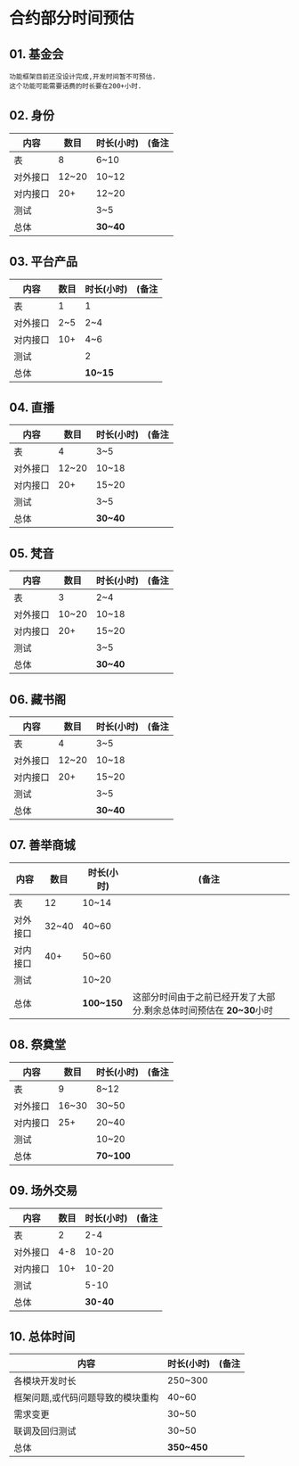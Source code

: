 

# 合约部分时间预估

## 01. 基金会
    功能框架目前还没设计完成,开发时间暂不可预估.
    这个功能可能需要话费的时长要在200+小时.

## 02. 身份

| 内容     | 数目  | 时长(小时) | (备注 |
| -------- | ----- | ---------- | ----- |
| 表       | 8     | 6~10       |       |
| 对外接口 | 12~20 | 10~12      |       |
| 对内接口 | 20+   | 12~20      |       |
| 测试     |       | 3~5        |       |
| 总体     |       | **30~40**  |       |

## 03. 平台产品

| 内容     | 数目 | 时长(小时) | (备注 |
| -------- | ---- | ---------- | ----- |
| 表       | 1    | 1          |       |
| 对外接口 | 2~5  | 2~4        |       |
| 对内接口 | 10+  | 4~6        |       |
| 测试     |      | 2          |       |
| 总体     |      | **10~15**  |       |

## 04. 直播

| 内容     | 数目  | 时长(小时) | (备注 |
| -------- | ----- | ---------- | ----- |
| 表       | 4     | 3~5        |       |
| 对外接口 | 12~20 | 10~18      |       |
| 对内接口 | 20+   | 15~20      |       |
| 测试     |       | 3~5        |       |
| 总体     |       | **30~40**  |       |

## 05. 梵音

| 内容     | 数目  | 时长(小时) | (备注 |
| -------- | ----- | ---------- | ----- |
| 表       | 3     | 2~4        |       |
| 对外接口 | 10~20 | 10~18      |       |
| 对内接口 | 20+   | 15~20      |       |
| 测试     |       | 3~5        |       |
| 总体     |       | **30~40**  |       |

## 06. 藏书阁

| 内容     | 数目  | 时长(小时) | (备注 |
| -------- | ----- | ---------- | ----- |
| 表       | 4     | 3~5        |       |
| 对外接口 | 12~20 | 10~18      |       |
| 对内接口 | 20+   | 15~20      |       |
| 测试     |       | 3~5        |       |
| 总体     |       | **30~40**  |       |

## 07. 善举商城

| 内容     | 数目  | 时长(小时)  | (备注                                                        |
| -------- | ----- | ----------- | ------------------------------------------------------------ |
| 表       | 12    | 10~14       |                                                              |
| 对外接口 | 32~40 | 40~60       |                                                              |
| 对内接口 | 40+   | 50~60       |                                                              |
| 测试     |       | 10~20       |                                                              |
| 总体     |       | **100~150** | 这部分时间由于之前已经开发了大部分.剩余总体时间预估在 **20~30**小时 |

## 08. 祭奠堂

| 内容     | 数目  | 时长(小时) | (备注 |
| -------- | ----- | ---------- | ----- |
| 表       | 9     | 8~12       |       |
| 对外接口 | 16~30 | 30~50      |       |
| 对内接口 | 25+   | 20~40      |       |
| 测试     |       | 10~20      |       |
| 总体     |       | **70~100** |       |

## 09. 场外交易

| 内容     | 数目 | 时长(小时) | (备注 |
| -------- | ---- | ---------- | ----- |
| 表       | 2    | 2-4        |       |
| 对外接口 | 4-8  | 10-20      |       |
| 对内接口 | 10+  | 10-20      |       |
| 测试     |      | 5-10       |       |
| 总体     |      | **30-40**  |       |



## 10. 总体时间

| 内容                              | 时长(小时)  | (备注 |
| --------------------------------- | ----------- | ----- |
| 各模块开发时长                    | 250~300     |       |
| 框架问题,或代码问题导致的模块重构 | 40~60       |       |
| 需求变更                          | 30~50       |       |
| 联调及回归测试                    | 30~50       |       |
| 总体                              | **350~450** |       |

